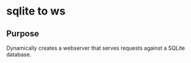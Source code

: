 # sqlite to ws

## Purpose

Dynamically creates a webserver that serves requests against a SQLite database.
